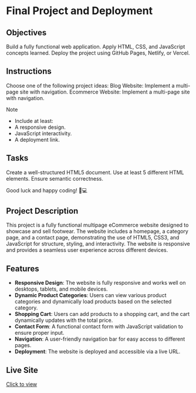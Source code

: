 # Final Project and Deployment

## Objectives
Build a fully functional web application.
Apply HTML, CSS, and JavaScript concepts learned.
Deploy the project using GitHub Pages, Netlify, or Vercel.

## Instructions
Choose one of the following project ideas:
Blog Website: Implement a multi-page site with navigation.
Ecommerce Website: Implement a multi-page site with navigation.

>[!NOTE]
> - Include at least:
> - A responsive design.
> - JavaScript interactivity.
> - A deployment link.


## Tasks

Create a well-structured HTML5 document.
Use at least 5 different HTML elements.
Ensure semantic correctness.

Good luck and happy coding! 🚀💻


## Project Description
This project is a fully functional multipage eCommerce website designed to showcase and sell footwear. The website includes a homepage, a category page, and a contact page, demonstrating the use of HTML5, CSS3, and JavaScript for structure, styling, and interactivity. The website is responsive and provides a seamless user experience across different devices.

## Features
- **Responsive Design**: The website is fully responsive and works well on desktops, tablets, and mobile devices.
- **Dynamic Product Categories**: Users can view various product categories and dynamically load products based on the selected category.
- **Shopping Cart**: Users can add products to a shopping cart, and the cart dynamically updates with the total price.
- **Contact Form**: A functional contact form with JavaScript validation to ensure proper input.
- **Navigation**: A user-friendly navigation bar for easy access to different pages.
- **Deployment**: The website is deployed and accessible via a live URL.

## Live Site
[Click to view](https://feb-2025-final-project-and-deployment-jeromekay002.vercel.app/)
